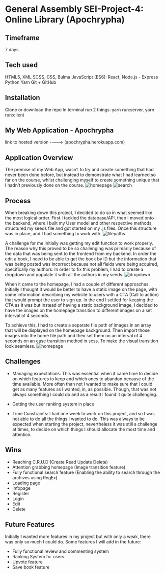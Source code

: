 # General Assembly SEI-Project-4: Online Library (Apochrypha)

## Timeframe
7 days

## Tech used
HTML5, XML
SCSS, CSS, Bulma
JavaScript (ES6): React, Node.js - Express
Python
Yarn
Git + GitHub

## Installation
Clone or download the repo
In terminal run 2 things: yarn run:server, yarn run:client

## My Web Application - Apochrypha
link to hosted version ----> (apochrypha.herokuapp.com)


## Application Overview
The premise of my Web App, wasn’t to try and create something that had never been done before, but instead to demonstrate what I had learned so far on the course, whilst challenging myself to create something unique that I hadn’t previously done on the course.
![homepage](https://i.imgur.com/RwArpUS.jpg)
![search](https://i.imgur.com/cxrzWQI.jpg)

## Process
When breaking down this project, I decided to do so in what seemed like the most logical order. First I tackled the database/API, then I moved onto the backend, where I built my User model and other respective methods, structured my seeds file and got started on my .js files. Once this structure was in place, and I had something to work with.
![filepaths](https://i.imgur.com/2NWljjj.png)

A challenge for me initially was getting my edit function to work properly. The reason why this proved to be so challenging was primarily because of the data that was being sent to the frontend from my backend. In order the edit a book, I need to be able to get the book by ID but the information that was being posted was incorrect because not all fields were being acquired, specifically my authors. In order to fix this problem, I had to create a dropdown and populate it with all the authors in my seeds.
![dropdown](https://i.imgur.com/6Ltw53G.jpg)

When it came to the homepage, I had a couple of different approaches. Initially I thought it would be better to have a static image on the page, with some information describing my website to users with a CTA (Call to action) that would prompt the user to sign up. In the end I settled for keeping the CTA as it was but instead of having a static background image, I decided to have the images on the homepage transition to different images on a set interval of 4 seconds.

To achieve this, I had to create a separate file path of images in an array that will be displayed on the homepage background. Then import those images into the home file path and then set them on an interval of 4 seconds on an ease transition method in scss. To make the visual transition look seamless.
![homepage](https://i.imgur.com/62CSZFi.jpg)


## Challenges
- Managing expectations: This was essential when it came time to decide on which features to keep and which ones to abandon because of the time available. More often than not I wanted to make sure that I could get as many features as I wanted, in, as possible. Though, that was not always something I could do and as a result I found it quite challenging. 

- Getting the user ranking system in place

- Time Constraints: I had one week to work on this project, and so I was not able to do all the things I wanted to do. This was always to be expected when starting the project, nevertheless it was still a challenge at times, to decide on which things I should allocate the most time and attention. 


## Wins
- Reaching C.R.U.D (Create Read Update Delete)
- Attention grabbing homepage (Image transition feature)
- Fully functional search feature (Enabling the ability to search through the archives using RegEx)
- Loading page
- Infopage
- Register
- Login
- Edit
- Delete



## Future Features
Initially I wanted more features in my project but with only a weak, there was only so much I could do. 
Some features I will add in the future: 
- Fully functional review and commenting system
- Ranking System for users
- Upvote feature
- Save book feature
